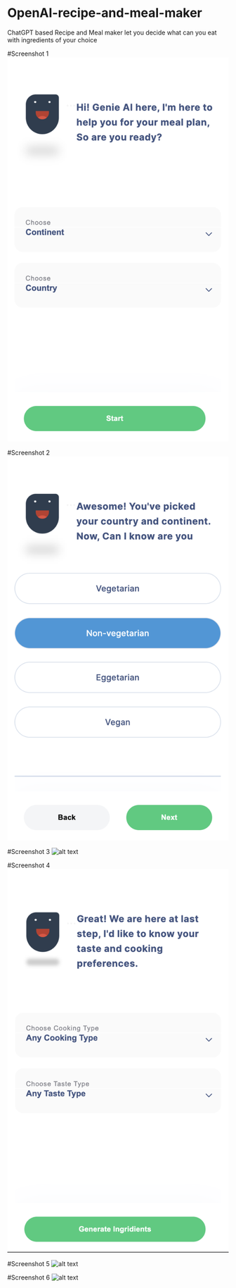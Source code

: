 # OpenAI-recipe-and-meal-maker
ChatGPT based Recipe and Meal maker let you decide what can you eat with ingredients of your choice

#Screenshot 1
![alt text](https://github.com/nitinsxngh/OpenAI-recipe-and-meal-maker/blob/main/screenshot/1.png?raw=true)

#Screenshot 2
![alt text](https://github.com/nitinsxngh/OpenAI-recipe-and-meal-maker/blob/main/screenshot/2.png?raw=true)

#Screenshot 3
![alt text](https://github.com/nitinsxngh/OpenAI-recipe-and-meal-maker/blob/main/screenshot/3.pngg?raw=true)

#Screenshot 4
![alt text](https://github.com/nitinsxngh/OpenAI-recipe-and-meal-maker/blob/main/screenshot/4.png?raw=true)

#Screenshot 5
![alt text](https://github.com/nitinsxngh/OpenAI-recipe-and-meal-maker/blob/main/screenshot/5.png?raw=true)

#Screenshot 6
![alt text](https://github.com/nitinsxngh/OpenAI-recipe-and-meal-maker/blob/main/screenshot/6.png?raw=true)
